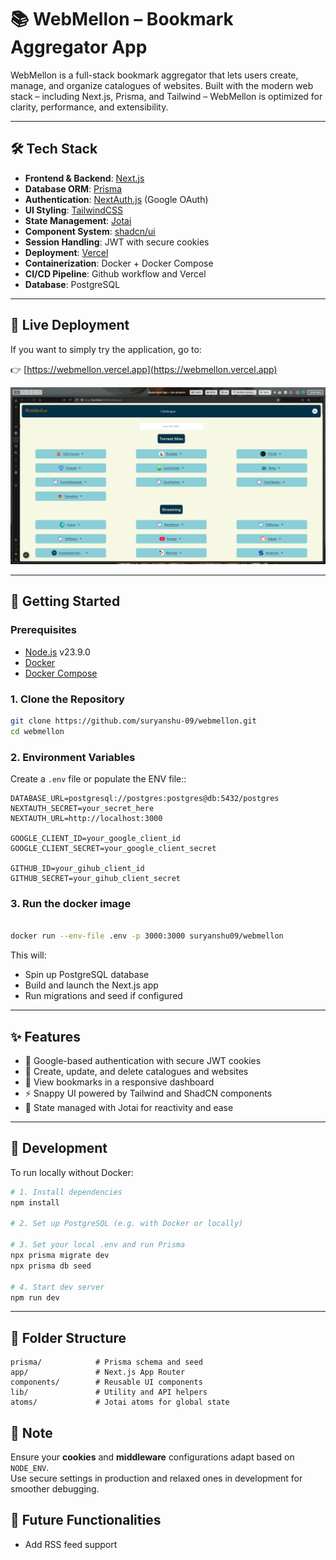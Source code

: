 # 📚 WebMellon – Bookmark Aggregator App

WebMellon is a full-stack bookmark aggregator that lets users create, manage, and organize catalogues of websites. Built with the modern web stack – including Next.js, Prisma, and Tailwind – WebMellon is optimized for clarity, performance, and extensibility.

---

## 🛠️ Tech Stack

- **Frontend & Backend**: [Next.js](https://nextjs.org/)
- **Database ORM**: [Prisma](https://www.prisma.io/)
- **Authentication**: [NextAuth.js](https://next-auth.js.org/) (Google OAuth)
- **UI Styling**: [TailwindCSS](https://tailwindcss.com/)
- **State Management**: [Jotai](https://jotai.org/)
- **Component System**: [shadcn/ui](https://ui.shadcn.com/)
- **Session Handling**: JWT with secure cookies
- **Deployment**: [Vercel](https://vercel.com/)
- **Containerization**: Docker + Docker Compose
- **CI/CD Pipeline**: Github workflow and Vercel
- **Database**: PostgreSQL

---

## 🚀 Live Deployment

If you want to simply try the application, go to:

👉 [https://webmellon.vercel.app](https://webmellon.vercel.app)

![A Glance at the App](./public/assets/demo.jpg)

---

## 🚀 Getting Started

### Prerequisites

- [Node.js](https://nodejs.org/) v23.9.0
- [Docker](https://www.docker.com/)
- [Docker Compose](https://docs.docker.com/compose/)

### 1. Clone the Repository

```bash
git clone https://github.com/suryanshu-09/webmellon.git
cd webmellon
```

### 2. Environment Variables

Create a `.env` file or populate the ENV file::

```env
DATABASE_URL=postgresql://postgres:postgres@db:5432/postgres
NEXTAUTH_SECRET=your_secret_here
NEXTAUTH_URL=http://localhost:3000

GOOGLE_CLIENT_ID=your_google_client_id
GOOGLE_CLIENT_SECRET=your_google_client_secret

GITHUB_ID=your_gihub_client_id
GITHUB_SECRET=your_gihub_client_secret
```

### 3. Run the docker image

```bash

docker run --env-file .env -p 3000:3000 suryanshu09/webmellon
```

This will:

- Spin up PostgreSQL database
- Build and launch the Next.js app
- Run migrations and seed if configured

---

## ✨ Features

- 🔐 Google-based authentication with secure JWT cookies
- 📁 Create, update, and delete catalogues and websites
- 🔎 View bookmarks in a responsive dashboard
- ⚡ Snappy UI powered by Tailwind and ShadCN components
- 🧠 State managed with Jotai for reactivity and ease

---

## 🧪 Development

To run locally without Docker:

```bash
# 1. Install dependencies
npm install

# 2. Set up PostgreSQL (e.g. with Docker or locally)

# 3. Set your local .env and run Prisma
npx prisma migrate dev
npx prisma db seed

# 4. Start dev server
npm run dev
```

---

## 🧩 Folder Structure

```
prisma/            # Prisma schema and seed
app/               # Next.js App Router
components/        # Reusable UI components
lib/               # Utility and API helpers
atoms/             # Jotai atoms for global state
```

## 🚨 Note  
Ensure your **cookies** and **middleware** configurations adapt based on `NODE_ENV`.  
Use secure settings in production and relaxed ones in development for smoother debugging.

## 🚀 Future Functionalities  
- Add RSS feed support

